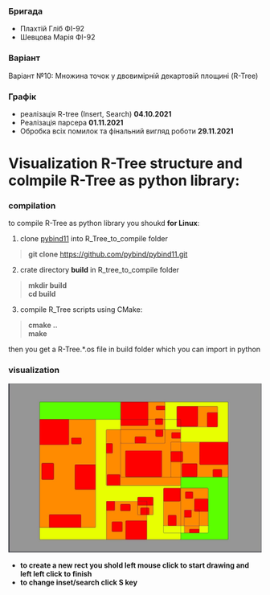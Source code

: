 ### Бригада
* Плахтій Гліб ФІ-92
* Шевцова Марія ФІ-92

### Варіант
Варіант №10: Множина точок у двовимірній декартовій площині (R-Tree)

### Графік
* реалізація R-tree (Insert, Search)
	**04.10.2021**
* Реалізація парсера
	**01.11.2021**
* Обробка всіх помилок та фінальний вигляд роботи
	**29.11.2021**



# Visualization R-Tree structure and colmpile R-Tree as python library:
### compilation
to compile R-Tree as python library you shoukd **for Linux**:
1) clone [pybind11](https://github.com/pybind/pybind11.git) into R_Tree_to_compile folder  
> **git clone** https://github.com/pybind/pybind11.git
2) crate directory **build** in R_tree_to_compile folder  
> **mkdir build**  
> **cd build**  
3) compile R_Tree scripts using CMake:   
> **cmake ..**  
> **make** 

then you get a R-Tree.\*.os file in build folder which you can import in python  
### visualization
![visulisation](https://github.com/GlebPlakhtii/aaf-labs-2021/blob/master/plakhtii_fi-92_shevtsova_fi-92/visualisation.jpg)  
* **to create a new rect you shold left mouse click to start drawing and left left click to finish**  
* **to change inset/search click S key**








